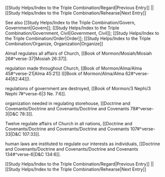 [[Study Helps/Index to the Triple Combination/Regard|Previous Entry]]  ||  [[Study Helps/Index to the Triple Combination/Rehearse|Next Entry]]

 See also [[Study Helps/Index to the Triple Combination/Govern, Government|Govern]]; [[Study Helps/Index to the Triple Combination/Government, Civil|Government, Civil]]; [[Study Helps/Index to the Triple Combination/Order|Order]]; [[Study Helps/Index to the Triple Combination/Organize, Organization|Organize]]

 Alma1 regulates all affairs of Church, [[Book of Mormon/Mosiah/Mosiah 26#^verse-37|Mosiah 26:37]].

 regulation made throughout Church, [[Book of Mormon/Alma/Alma 45#^verse-21|Alma 45:21]] ([[Book of Mormon/Alma/Alma 62#^verse-44|62:44]]).

 regulations of government are destroyed, [[Book of Mormon/3 Nephi/3 Nephi 7#^verse-6|3 Ne. 7:6]].

 organization needed in regulating storehouse, [[Doctrine and Covenants/Doctrine and Covenants/Doctrine and Covenants 78#^verse-3|D&C 78:3]].

 Twelve regulate affairs of Church in all nations, [[Doctrine and Covenants/Doctrine and Covenants/Doctrine and Covenants 107#^verse-33|D&C 107:33]].

 human laws are instituted to regulate our interests as individuals, [[Doctrine and Covenants/Doctrine and Covenants/Doctrine and Covenants 134#^verse-6|D&C 134:6]].

[[Study Helps/Index to the Triple Combination/Regard|Previous Entry]]  ||  [[Study Helps/Index to the Triple Combination/Rehearse|Next Entry]]